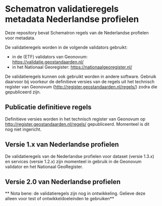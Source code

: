 # Schematron validatieregels metadata Nederlandse profielen
Deze repository bevat Schematron regels van de Nederlandse profielen voor metadata.

De validatieregels worden in de volgende validators gebruikt:
* in de (ETF) validators van Geonovum: https://validatie.geostandaarden.nl/
* in het Nationaal Georegister: https://nationaalgeoregister.nl/

De validatieregels kunnen ook gebruikt worden in andere software. Gebruik daarvoor bij voorkeur de definitieve versies van de regels uit het technisch register van Geonovum (http://register.geostandaarden.nl/regels/) zodra die gepubliceerd zijn.

## Publicatie definitieve regels
Definitieve versies worden in het technisch register van Geonovum op http://register.geostandaarden.nl/regels/ gepubliceerd. Momenteel is dit nog niet ingericht.

## Versie 1.x van Nederlandse profielen
De validatieregels van de Nederlandse profielen voor dataset (versie 1.3.x) en services (versie 1.2.x) zijn momenteel in gebruik in de Geonovum validator en het Nationaal GeoRegister.

## Versie 2.0  van Nederlandse profielen
** Nota bene: de validatieregels zijn nog in ontwikkeling. Gelieve deze alleen voor test of ontwikkeldoeleinden te gebruiken**
